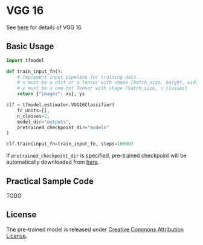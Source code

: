 # VGG 16

See [here](http://www.robots.ox.ac.uk/~vgg/research/very_deep/) for details of VGG 16.

## Basic Usage

```python
import tfmodel

def train_input_fn():
    # Implement input pipeline for training data
    # x must be a dict or a Tensor with shape [batch_size, height, width, 3]
    # y must be a one-hot Tensor with shape [batch_size, n_classes]
    return {"images": xs}, ys

clf = tfmodel.estimator.VGG16Classifier(
    fc_units=[],
    n_classes=2,
    model_dir="outputs",
    pretrained_checkpoint_dir="models"
)

clf.train(input_fn=train_input_fn, steps=10000)
```

If `pretrained_checkpoint_dir` is specified, pre-trained checkpoint will be automatically downloaded from [here](https://github.com/tensorflow/models/tree/master/research/slim#pre-trained-models).

## Practical Sample Code

TODO

## License

The pre-trained model is released under [Creative Commons Attribution License](https://creativecommons.org/licenses/by/4.0/).